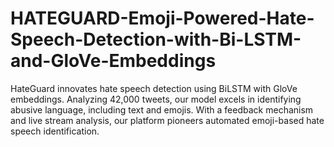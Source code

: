 # HATEGUARD-Emoji-Powered-Hate-Speech-Detection-with-Bi-LSTM-and-GloVe-Embeddings
HateGuard innovates hate speech detection using BiLSTM with GloVe embeddings. Analyzing 42,000 tweets, our model excels in identifying abusive language, including text and emojis. With a feedback mechanism and live stream analysis, our platform pioneers automated emoji-based hate speech identification.

